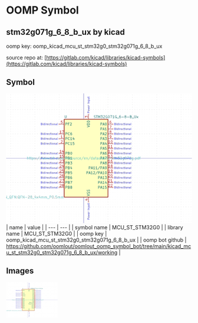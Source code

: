 # OOMP Symbol  
## stm32g071g_6_8_b_ux  by kicad  
  
oomp key: oomp_kicad_mcu_st_stm32g0_stm32g071g_6_8_b_ux  
  
source repo at: [https://gitlab.com/kicad/libraries/kicad-symbols](https://gitlab.com/kicad/libraries/kicad-symbols)  
## Symbol  
  
[![working.png](working_600.png)](working.png)  
| name | value | 
| --- | --- | 
| symbol name | MCU_ST_STM32G0 | 
| library name | MCU_ST_STM32G0 | 
| oomp key | oomp_kicad_mcu_st_stm32g0_stm32g071g_6_8_b_ux | 
| oomp bot github | https://github.com/oomlout/oomlout_oomp_symbol_bot/tree/main/kicad_mcu_st_stm32g0_stm32g071g_6_8_b_ux/working | 
## Images  
  
[![working.png](working_140.png)](working.png)  

